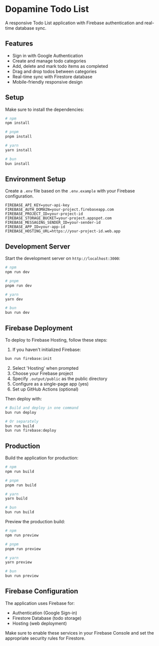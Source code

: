 # Dopamine Todo List

A responsive Todo List application with Firebase authentication and real-time database sync.

## Features

- Sign in with Google Authentication
- Create and manage todo categories
- Add, delete and mark todo items as completed
- Drag and drop todos between categories
- Real-time sync with Firestore database
- Mobile-friendly responsive design

## Setup

Make sure to install the dependencies:

```bash
# npm
npm install

# pnpm
pnpm install

# yarn
yarn install

# bun
bun install
```

## Environment Setup

Create a `.env` file based on the `.env.example` with your Firebase configuration.

```
FIREBASE_API_KEY=your-api-key
FIREBASE_AUTH_DOMAIN=your-project.firebaseapp.com
FIREBASE_PROJECT_ID=your-project-id
FIREBASE_STORAGE_BUCKET=your-project.appspot.com
FIREBASE_MESSAGING_SENDER_ID=your-sender-id
FIREBASE_APP_ID=your-app-id
FIREBASE_HOSTING_URL=https://your-project-id.web.app
```

## Development Server

Start the development server on `http://localhost:3000`:

```bash
# npm
npm run dev

# pnpm
pnpm run dev

# yarn
yarn dev

# bun
bun run dev
```

## Firebase Deployment

To deploy to Firebase Hosting, follow these steps:

1. If you haven't initialized Firebase:

```bash
bun run firebase:init
```

2. Select 'Hosting' when prompted
3. Choose your Firebase project
4. Specify `.output/public` as the public directory
5. Configure as a single-page app (yes)
6. Set up GitHub Actions (optional)

Then deploy with:

```bash
# Build and deploy in one command
bun run deploy

# Or separately
bun run build
bun run firebase:deploy
```

## Production

Build the application for production:

```bash
# npm
npm run build

# pnpm
pnpm run build

# yarn
yarn build

# bun
bun run build
```

Preview the production build:

```bash
# npm
npm run preview

# pnpm
pnpm run preview

# yarn
yarn preview

# bun
bun run preview
```

## Firebase Configuration

The application uses Firebase for:

- Authentication (Google Sign-in)
- Firestore Database (todo storage)
- Hosting (web deployment)

Make sure to enable these services in your Firebase Console and set the appropriate security rules for Firestore.
